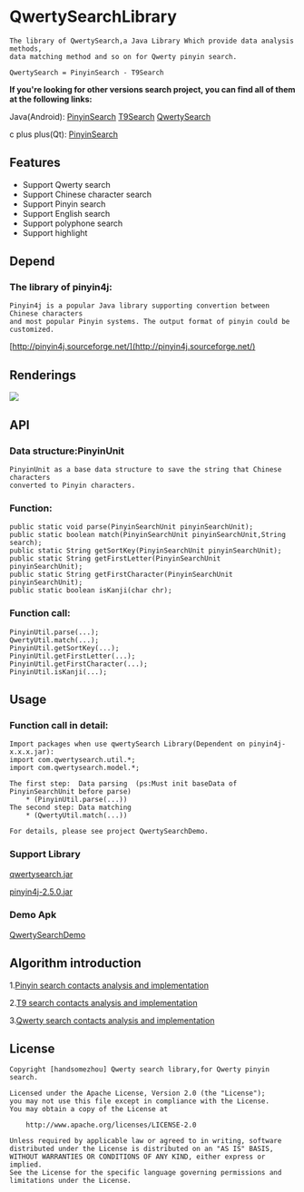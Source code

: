 QwertySearchLibrary
===================
	The library of QwertySearch,a Java Library Which provide data analysis methods, 
	data matching method and so on for Qwerty pinyin search.

	QwertySearch = PinyinSearch - T9Search
	
**If you're looking for other versions search project, you can find all of them at the following links:**

Java(Android):
[PinyinSearch](https://github.com/handsomezhou/PinyinSearchLibrary)
[T9Search](https://github.com/handsomezhou/T9SearchLibrary)
[QwertySearch](https://github.com/handsomezhou/QwertySearchLibrary)

c plus plus(Qt):
[PinyinSearch](https://github.com/handsomezhou/pinyinsearch4cpp)

	
Features
---------------
 * Support Qwerty search
 * Support Chinese character search
 * Support Pinyin search
 * Support English search
 * Support polyphone search
 * Support highlight

Depend
---------------
### The library of pinyin4j: 
	Pinyin4j is a popular Java library supporting convertion between Chinese characters 
	and most popular Pinyin systems. The output format of pinyin could be customized.
[http://pinyin4j.sourceforge.net/](http://pinyin4j.sourceforge.net/)

Renderings
---------------
<img src="https://github.com/handsomezhou/QwertySearchLibrary/blob/master/external_res/image/QwertySearch.gif"/>
	
API
---------------
### Data structure:PinyinUnit
	PinyinUnit as a base data structure to save the string that Chinese characters  
	converted to Pinyin characters.
	
### Function:
	public static void parse(PinyinSearchUnit pinyinSearchUnit);
	public static boolean match(PinyinSearchUnit pinyinSearchUnit,String search);
	public static String getSortKey(PinyinSearchUnit pinyinSearchUnit);
	public static String getFirstLetter(PinyinSearchUnit pinyinSearchUnit);
	public static String getFirstCharacter(PinyinSearchUnit pinyinSearchUnit);
	public static boolean isKanji(char chr);

### Function call:
	PinyinUtil.parse(...);
	QwertyUtil.match(...);
	PinyinUtil.getSortKey(...);
	PinyinUtil.getFirstLetter(...);
	PinyinUtil.getFirstCharacter(...);
	PinyinUtil.isKanji(...);
	
Usage
---------------	
### Function call in detail:
	Import packages when use qwertySearch Library(Dependent on pinyin4j-x.x.x.jar):
	import com.qwertysearch.util.*;
	import com.qwertysearch.model.*;
	
	The first step:  Data parsing  (ps:Must init baseData of PinyinSearchUnit before parse)
	    * (PinyinUtil.parse(...))
    The second step: Data matching 
	    * (QwertyUtil.match(...))
	
	For details, please see project QwertySearchDemo.

### Support Library
[qwertysearch.jar](https://github.com/handsomezhou/QwertySearchLibrary/blob/master/external_res/jar/qwertysearch.jar?raw=true)

[pinyin4j-2.5.0.jar](https://github.com/handsomezhou/QwertySearchLibrary/blob/master/external_res/jar/pinyin4j-2.5.0.jar?raw=true)
	 
### Demo Apk
[QwertySearchDemo](https://github.com/handsomezhou/QwertySearchLibrary/blob/master/external_res/bin/QwertySearchDemo.apk?raw=true)

Algorithm introduction
---------------
1.[Pinyin search contacts analysis and implementation](http://blog.csdn.net/zjqyjg/article/details/41360769)

2.[T9 search contacts analysis and implementation](http://blog.csdn.net/zjqyjg/article/details/41182911)

3.[Qwerty search contacts analysis and implementation](http://blog.csdn.net/zjqyjg/article/details/41318907)


License 
---------------
	Copyright [handsomezhou] Qwerty search library,for Qwerty pinyin search.

	Licensed under the Apache License, Version 2.0 (the "License");
	you may not use this file except in compliance with the License.
	You may obtain a copy of the License at

		http://www.apache.org/licenses/LICENSE-2.0
		
	Unless required by applicable law or agreed to in writing, software
	distributed under the License is distributed on an "AS IS" BASIS,
	WITHOUT WARRANTIES OR CONDITIONS OF ANY KIND, either express or implied.
	See the License for the specific language governing permissions and
	limitations under the License.
